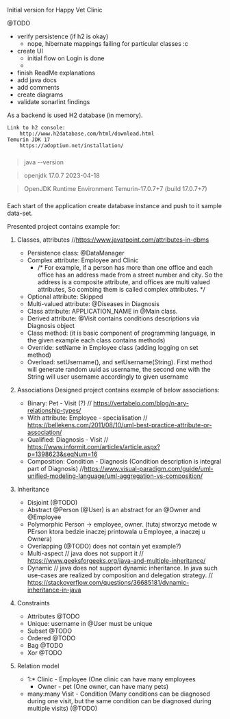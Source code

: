 Initial version for Happy Vet Clinic

@TODO
- verify persistence (if h2 is okay)
   - nope, hibernate mappings failing for particular classes :c 
- create UI
   - initial flow on Login is done 
   - 
- finish ReadMe explanations
- add java docs
- add comments
- create diagrams
- validate sonarlint findings

As a backend is used H2 database (in memory).

    Link to h2 console:
        http://www.h2database.com/html/download.html
    Temurin JDK 17
        https://adoptium.net/installation/
###
> java --version

> openjdk 17.0.7 2023-04-18

> OpenJDK Runtime Environment Temurin-17.0.7+7 (build 17.0.7+7)
###

Each start of the application create database instance and push to it sample data-set.

Presented project contains example for:

1. Classes, attributes
//https://www.javatpoint.com/attributes-in-dbms
    - Persistence class: @DataManager
    - Complex attribute: Employee and Clinic
      - /* For example, if a person has more than one office and each office has an address made from a street number and city. So the address is a composite attribute, and offices are multi valued attributes, So combing them is called complex attributes. */
    - Optional attribute: Skipped
    - Multi-valued attribute: @Diseases in Diagnosis
    - Class attribute: APPLICATION_NAME in @Main class.
    - Derived attribute: @Visit contains conditions descriptions via Diagnosis object
    - Class method: (it is basic component of programming language, in the given example each class contains methods)
    - Override: setName in Employee class (adding logging on set method)
    - Overload: setUsername(), and setUsername(String). First method will generate random uuid as username, the second one with the String will user username accordingly to given username


2. Associations
Designed project contains example of below associations:
    - Binary: Pet - Visit (?) // https://vertabelo.com/blog/n-ary-relationship-types/
    - With attribute: Employee - specialisation // https://bellekens.com/2011/08/10/uml-best-practice-attribute-or-association/
    - Qualified: Diagnosis - Visit // https://www.informit.com/articles/article.aspx?p=1398623&seqNum=16
    - Composition: Condition - Diagnosis (Condition description is integral part of Diagnosis) //https://www.visual-paradigm.com/guide/uml-unified-modeling-language/uml-aggregation-vs-composition/

3. Inheritance
    - Disjoint (@TODO)
    - Abstract @Person (@User) is an abstract for an @Owner and @Employee
    - Polymorphic Person -> employee, owner. (tutaj stworzyc metode w PErson ktora bedzie inaczej printowala u Employee, a inaczej u Ownera)
    - Overlapping (@TODO) does not contain yet example?)
    - Multi-aspect // java does not support it // https://www.geeksforgeeks.org/java-and-multiple-inheritance/
    - Dynamic // java does not support dynamic inheritance. In java such use-cases are realized by composition and delegation strategy.
    // https://stackoverflow.com/questions/36685181/dynamic-inheritance-in-java

4. Constraints
    - Attributes @TODO
    - Unique: username in @User must be unique
    - Subset @TODO
    - Ordered @TODO
    - Bag @TODO
    - Xor @TODO

5. Relation model
    - 1:*  Clinic - Employee (One clinic can have many employees
       - Owner - pet (One owner, can have many pets)
    - many:many Visit - Condition (Many conditions can be diagnosed during one visit,
        but  the same condition can be diagnosed during multiple visits) (@TODO)